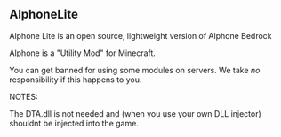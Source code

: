 ## AlphoneLite

Alphone Lite is an open source, lightweight version of Alphone Bedrock

Alphone is a "Utility Mod" for Minecraft.

You can get banned for using some modules on servers. We take *no* responsibility if this happens to you.

NOTES:

The DTA.dll is not needed and (when you use your own DLL injector) shouldnt be injected into the game.
 
